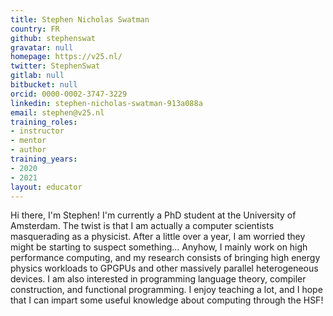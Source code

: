 ```yaml
---
title: Stephen Nicholas Swatman
country: FR
github: stephenswat
gravatar: null
homepage: https://v25.nl/
twitter: StephenSwat
gitlab: null
bitbucket: null
orcid: 0000-0002-3747-3229
linkedin: stephen-nicholas-swatman-913a088a
email: stephen@v25.nl
training_roles:
- instructor
- mentor
- author
training_years:
- 2020
- 2021
layout: educator
---
```


Hi there, I'm Stephen! I'm currently a PhD student at the University of
Amsterdam. The twist is that I am actually a computer scientists masquerading
as a physicist. After a little over a year, I am worried they might be starting
to suspect something... Anyhow, I mainly work on high performance computing,
and my research consists of bringing high energy physics workloads to GPGPUs
and other massively parallel heterogeneous devices. I am also interested in
programming language theory, compiler construction, and functional programming.
I enjoy teaching a lot, and I hope that I can impart some useful knowledge
about computing through the HSF!
